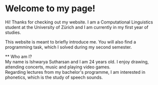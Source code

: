 # Welcome to my page! 
Hi! Thanks for checking out my website. 
I am a Computational Linguistics student at the University of Zürich and I am currently in my first year of studies.

This website is meant to briefly introduce me. You will also find a programming task, which I solved during my second semester.<br>

** Who am I?<br>
My name is Ishwarya Sutharsan and I am 24 years old. I enjoy drawing, attending concerts, music and playing video games.<br>
Regarding lectures from my bachelor's programme, I am interested in phonetics, which is the study of speech sounds.<br>


